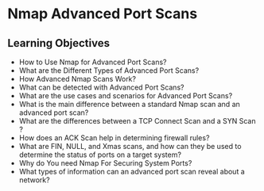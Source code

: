 # Nmap Advanced Port Scans



## Learning Objectives

- How to Use Nmap for Advanced Port Scans?
- What are the Different Types of Advanced Port Scans?
- How Advanced Nmap Scans Work?
- What can be detected with Advanced Port Scans?
- What are the use cases and scenarios for Advanced Port Scans?
- What is the main difference between a standard Nmap scan and an advanced port scan?
- What are the differences between a TCP Connect Scan and a SYN Scan ?
- How does an ACK Scan help in determining firewall rules?
- What are FIN, NULL, and Xmas scans, and how can they be used to determine the status of ports on a target system?
- Why do You need Nmap For Securing System Ports?
- What types of information can an advanced port scan reveal about a network?



